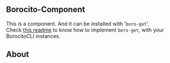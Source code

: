## Borocito-Component
This is a component. And it can be installed with '`boro-get`'.  
Check [this readme](https://github.com/Zhenboro/borocito-components/tree/main/boro-get/README.md) to know how to implement `boro-get`, with your BorocitoCLI instances.  

## About
